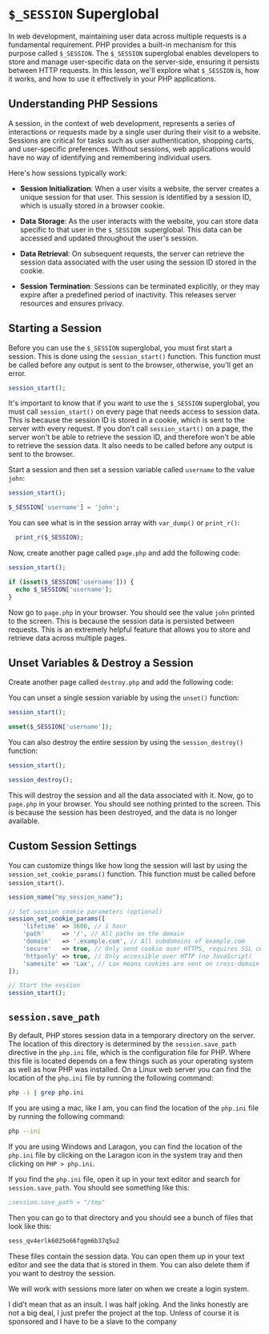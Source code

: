 # `$_SESSION` Superglobal

In web development, maintaining user data across multiple requests is a fundamental requirement. PHP provides a built-in mechanism for this purpose called `$_SESSION`. The `$_SESSION` superglobal enables developers to store and manage user-specific data on the server-side, ensuring it persists between HTTP requests. In this lesson, we'll explore what `$_SESSION` is, how it works, and how to use it effectively in your PHP applications.

## Understanding PHP Sessions

A session, in the context of web development, represents a series of interactions or requests made by a single user during their visit to a website. Sessions are critical for tasks such as user authentication, shopping carts, and user-specific preferences. Without sessions, web applications would have no way of identifying and remembering individual users.

Here's how sessions typically work:

- **Session Initialization**: When a user visits a website, the server creates a unique session for that user. This session is identified by a session ID, which is usually stored in a browser cookie.

- **Data Storage**: As the user interacts with the website, you can store data specific to that user in the `$_SESSION `superglobal. This data can be accessed and updated throughout the user's session.

- **Data Retrieval**: On subsequent requests, the server can retrieve the session data associated with the user using the session ID stored in the cookie.

- **Session Termination**: Sessions can be terminated explicitly, or they may expire after a predefined period of inactivity. This releases server resources and ensures privacy.

## Starting a Session

Before you can use the `$_SESSION` superglobal, you must first start a session. This is done using the `session_start()` function. This function must be called before any output is sent to the browser, otherwise, you'll get an error.

```php
session_start();
```

It's important to know that if you want to use the `$_SESSION` superglobal, you must call `session_start()` on every page that needs access to session data. This is because the session ID is stored in a cookie, which is sent to the server with every request. If you don't call `session_start()` on a page, the server won't be able to retrieve the session ID, and therefore won't be able to retrieve the session data. It also needs to be called before any output is sent to the browser.

Start a session and then set a session variable called `username` to the value `john`:

```php
session_start();

$_SESSION['username'] = 'john';
```

You can see what is in the session array with `var_dump()` or `print_r()`:

```php
  print_r($_SESSION);
```

Now, create another page called `page.php` and add the following code:

```php
session_start();

if (isset($_SESSION['username'])) {
  echo $_SESSION['username'];
}

```

Now go to `page.php` in your browser. You should see the value `john` printed to the screen. This is because the session data is persisted between requests. This is an extremely helpful feature that allows you to store and retrieve data across multiple pages.

## Unset Variables & Destroy a Session

Create another page called `destroy.php` and add the following code:

You can unset a single session variable by using the `unset()` function:

```php
session_start();

unset($_SESSION['username']);
```

You can also destroy the entire session by using the `session_destroy()` function:

```php
session_start();

session_destroy();
```

This will destroy the session and all the data associated with it. Now, go to `page.php` in your browser. You should see nothing printed to the screen. This is because the session has been destroyed, and the data is no longer available.

## Custom Session Settings

You can customize things like how long the session will last by using the `session_set_cookie_params()` function. This function must be called before `session_start()`.

```php
session_name("my_session_name");

// Set session cookie parameters (optional)
session_set_cookie_params([
    'lifetime' => 3600, // 1 hour
    'path'     => '/', // All paths on the domain
    'domain'   => '.example.com', // All subdomains of example.com
    'secure'   => true, // Only send cookie over HTTPS, requires SSL certificate
    'httponly' => true, // Only accessible over HTTP (no JavaScript)
    'samesite' => 'Lax', // Lax means cookies are sent on cross-domain requests via GET but not POST
]);

// Start the session
session_start();
```

## `session.save_path`

By default, PHP stores session data in a temporary directory on the server. The location of this directory is determined by the `session.save_path` directive in the `php.ini` file, which is the configuration file for PHP. Where this file is located depends on a few things such as your operating system as well as how PHP was installed. On a Linux web server you can find the location of the `php.ini` file by running the following command:

```bash
php -i | grep php.ini
```

If you are using a mac, like I am, you can find the location of the `php.ini` file by running the following command:

```bash
php --ini
```

If you are using Windows and Laragon, you can find the location of the `php.ini` file by clicking on the Laragon icon in the system tray and then clicking on `PHP > php.ini`.

If you find the `php.ini` file, open it up in your text editor and search for `session.save_path`. You should see something like this:

```ini
;session.save_path = "/tmp"
```

Then you can go to that directory and you should see a bunch of files that look like this:

```bash
sess_qv4erlk6025o66fqgm6b37q5u2
```

These files contain the session data. You can open them up in your text editor and see the data that is stored in them. You can also delete them if you want to destroy the session.

We will work with sessions more later on when we create a login system.

I did't mean that as an insult. I was half joking. And the links honestly are not a big deal, I just prefer the project at the top. Unless of course it is sponsored and I have to be a slave to the company

